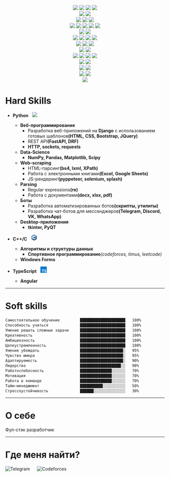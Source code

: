 
<p align="center">
  <img src="https://img.shields.io/badge/Python-3776AB?style=for-the-badge&logo=python&logoColor=white">
  <img src="https://img.shields.io/badge/Django-092E20?style=for-the-badge&logo=django&logoColor=white">
  <img src="https://img.shields.io/badge/NumPy-3776AB?style=for-the-badge&logo=numpy&logoColor=white">
  <img src="https://img.shields.io/badge/Pandas-0078D4?style=for-the-badge&logo=pandas&logoColor=white">

  <br>

  <img src="https://img.shields.io/badge/SQLite-07405E?style=for-the-badge&logo=sqlite&logoColor=white">
  <img src="https://img.shields.io/badge/PostgreSQL-316192?style=for-the-badge&logo=postgresql&logoColor=white">

  <br>

  <img src="https://img.shields.io/badge/Codeforces-445f9d?style=for-the-badge&logo=Codeforces&logoColor=white">  
  <img src="https://img.shields.io/badge/-LeetCode-FFA116?style=for-the-badge&logo=LeetCode&logoColor=black">
  <img src="https://img.shields.io/badge/-Sololearn-3a464b?style=for-the-badge&logo=Sololearn&logoColor=white">

  <br>
  
  <img src="https://img.shields.io/badge/HTML5-E34F26?style=for-the-badge&logo=html5&logoColor=white">
  <img src="https://img.shields.io/badge/CSS3-1572B6?style=for-the-badge&logo=css3&logoColor=white">
  <img src="https://img.shields.io/badge/JavaScript-F7DF1E?style=for-the-badge&logo=javascript&logoColor=black">
  <img src="https://img.shields.io/badge/Bootstrap-563D7C?style=for-the-badge&logo=bootstrap&logoColor=white">
  <img src="https://img.shields.io/badge/jQuery-0769AD?style=for-the-badge&logo=jquery&logoColor=white">
  
  <br>

  <img src="https://img.shields.io/badge/TypeScript-007ACC?style=for-the-badge&logo=typescript&logoColor=white">
  <img src="https://img.shields.io/badge/Angular-DD0031?style=for-the-badge&logo=angular&logoColor=white">

  <br>

  <img src="https://img.shields.io/badge/C-00599C?style=for-the-badge&logo=c&logoColor=white">
  <img src="https://img.shields.io/badge/C%2B%2B-00599C?style=for-the-badge&logo=c%2B%2B&logoColor=white">
  <img src="https://img.shields.io/badge/Go-00ADD8?style=for-the-badge&logo=go&logoColor=white">
  <img src="https://img.shields.io/badge/Kotlin-0095D5?&style=for-the-badge&logo=kotlin&logoColor=white">
  
  <br>

  <img src="https://img.shields.io/badge/Jupyter-F38020?style=for-the-badge&logo=jupyter&logoColor=white">
  <img src="https://img.shields.io/badge/Markdown-000000?style=for-the-badge&logo=markdown&logoColor=white">
  <img src="https://img.shields.io/badge/LaTeX-1f425f?style=for-the-badge&logo=latex&logoColor=white">

  <br>

  <img src="https://img.shields.io/badge/Shell_Script-121011?style=for-the-badge&logo=gnu-bash&logoColor=white">
  <img src="https://img.shields.io/badge/Powershell-2CA5E0?style=for-the-badge&logo=powershell&logoColor=white">
  
  <br>
  
  <img src="https://img.shields.io/badge/Microsoft_Word-2B579A?style=for-the-badge&logo=microsoft-word&logoColor=white">
  <img src="https://img.shields.io/badge/Microsoft_Excel-217346?style=for-the-badge&logo=microsoft-excel&logoColor=white">
  <img src="https://img.shields.io/badge/Google%20Sheets-34A853?style=for-the-badge&logo=google-sheets&logoColor=white">
  <img src="https://img.shields.io/badge/PDF-840010?style=for-the-badge&logo=adobe&logoColor=white">
  
  <br>
  
  <img src="https://img.shields.io/badge/NVIDIA-GTX1660ti-76B900?style=for-the-badge&logo=nvidia&logoColor=white">
  <img src="https://img.shields.io/badge/AMD-Ryzen_7_4800H-ED1C24?style=for-the-badge&logo=amd&logoColor=white">
  
  <br>
  
  <img src="https://img.shields.io/badge/Visual_Studio_Code-0078D4?style=for-the-badge&logo=visual%20studio%20code&logoColor=white">
  <img src="https://img.shields.io/badge/Google_chrome-4285F4?style=for-the-badge&logo=Google-chrome&logoColor=white">

  <br>
  
  <img src="https://img.shields.io/badge/Linux-FCC624?style=for-the-badge&logo=linux&logoColor=black">
  <img src="https://img.shields.io/badge/Windows-0078D6?style=for-the-badge&logo=windows&logoColor=white">
  
  <br>
  
  <img src="https://img.shields.io/badge/FL.ru-6FDA44?style=for-the-badge&logo=Upwork&logoColor=white">
<p>
  
# Hard Skills
* **Python** &nbsp; <img width=20 src="https://raw.githubusercontent.com/Thomas-George-T/Thomas-George-T/master/assets/python.svg">
  * **Веб-программирование**
      * Разработка веб-приложений на **Django** с использованием готовых шаблонов<b>(HTML, CSS, Bootstrap, JQuery)</b> 
      * REST API<b>(FastAPI, DRF)</b>
      * **HTTP, sockets, requests**
  * **Data-Science**
      * **NumPy, Pandas, Matplotlib, Scipy**
  * **Web-scraping**
      * HTML-парсинг<b>(bs4, lxml, XPath)</b>
      * Работа с электронными книгами<b>(Excel, Google Sheets)</b>
      * JS-рендеринг<b>(pyppeteer, selenium, splash)</b>
  * **Parsing**
      * Regular expressions<b>(re)</b>
      * Работа с документами<b>(docx, xlsx, pdf)</b>
  * **Боты**
      * Разработка автоматизированных ботов<b>(скрипты, утилиты)</b>
      * Разработка чат-ботов для мессенджеров<b>(Telegram, Discord, VK, WhatsApp)</b>
  * **Desktop-приложения**
      * **tkinter, PyQT**

* **C++/C** &nbsp; <img height="20" src="https://raw.githubusercontent.com/github/explore/80688e429a7d4ef2fca1e82350fe8e3517d3494d/topics/cpp/cpp.png">
  * <b>Алгоритмы и структуры данных</b>
      * <b>Спортивное программирование</b><i>(codeforces, timus, leetcode)</i>
  * <b>Windows Forms</b>
* **TypeScript** &nbsp; <img height="20" src="https://raw.githubusercontent.com/github/explore/80688e429a7d4ef2fca1e82350fe8e3517d3494d/topics/typescript/typescript.png">
  * **Angular**

<hr>

# Soft skills

```text
Самостоятельное обучение         ████████████████████   100% 
Способность учиться              ████████████████████   100%
Умение решать сложные задачи     ████████████████████   100%
Креативность                     ████████████████████   100%
Амбициозность                    ████████████████████   100%
Целеустремленность               ████████████████████   100%
Умение убеждать                  ███████████████████░   95%
Чувство юмора                    ███████████████████░   95%
Адаптируемость                   ███████████████████░   90%
Лидерство                        ██████████████████░░   90%
Работоспобосность                ██████████████░░░░░░   70%
Мотивация                        ██████████████░░░░░░   70%
Работа в команде                 ██████████████░░░░░░   70%
Тайм-менеджмент                  ██████████░░░░░░░░░░   50%
Стрессоустойчивость              ██████░░░░░░░░░░░░░░   30%
```

<hr>

 

# О себе
  Фул-стэк разработчик

<hr>

# Где меня найти?

<a target="_blank" href="https://t.me/NaZaR_IO/">
  <img align="left" alt="Telegram" width="100px" src="https://img.shields.io/badge/Telegram-445f9d?style=for-the-badge&logo=Telegram&logoColor=white"/>
</a>

<a target="_blank" href="https://codeforces.com/profile/NaZaR.IO">
  <img align="left" alt="Codeforces" src="https://cp-logo.vercel.app/codeforces/NaZaR.IO" />
</a>
